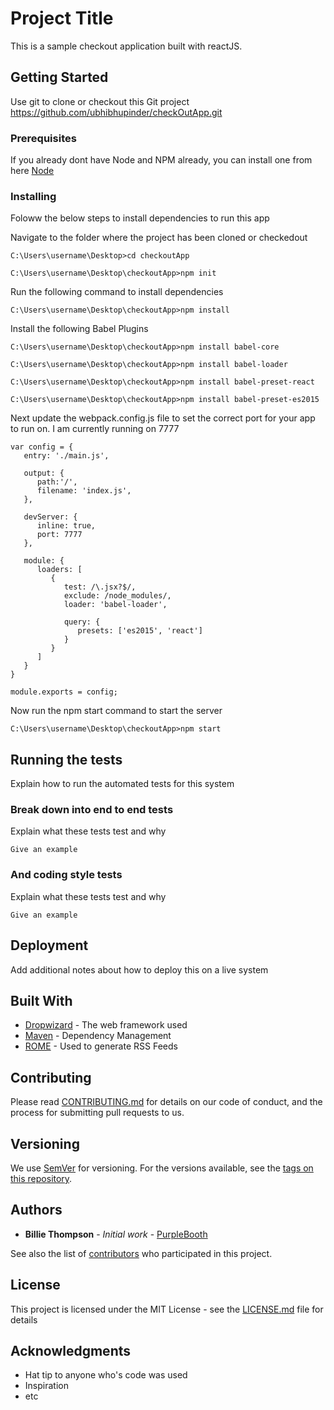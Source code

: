 # Project Title

This is a sample checkout application built with reactJS.

## Getting Started

Use git to clone or checkout this Git project https://github.com/ubhibhupinder/checkOutApp.git

### Prerequisites

If you already dont have Node and NPM already, you can  install one from here [Node](https://nodejs.org/en/download/)

### Installing

Foloww the below steps to install dependencies to run this app

Navigate to the folder where the project has been cloned or checkedout
```
C:\Users\username\Desktop>cd checkoutApp

C:\Users\username\Desktop\checkoutApp>npm init
```

Run the following command to install dependencies

```
C:\Users\username\Desktop\checkoutApp>npm install
```

Install the following Babel Plugins

```
C:\Users\username\Desktop\checkoutApp>npm install babel-core

C:\Users\username\Desktop\checkoutApp>npm install babel-loader

C:\Users\username\Desktop\checkoutApp>npm install babel-preset-react

C:\Users\username\Desktop\checkoutApp>npm install babel-preset-es2015
```

Next update the webpack.config.js file to set the correct port for your app to run on. I am currently running on 7777

```
var config = {
   entry: './main.js',
	
   output: {
      path:'/',
      filename: 'index.js',
   },
	
   devServer: {
      inline: true,
      port: 7777
   },
	
   module: {
      loaders: [
         {
            test: /\.jsx?$/,
            exclude: /node_modules/,
            loader: 'babel-loader',
				
            query: {
               presets: ['es2015', 'react']
            }
         }
      ]
   }
}

module.exports = config;
```

Now run the npm start command to start the server

```
C:\Users\username\Desktop\checkoutApp>npm start
```

## Running the tests

Explain how to run the automated tests for this system

### Break down into end to end tests

Explain what these tests test and why

```
Give an example
```

### And coding style tests

Explain what these tests test and why

```
Give an example
```

## Deployment

Add additional notes about how to deploy this on a live system

## Built With

* [Dropwizard](http://www.dropwizard.io/1.0.2/docs/) - The web framework used
* [Maven](https://maven.apache.org/) - Dependency Management
* [ROME](https://rometools.github.io/rome/) - Used to generate RSS Feeds

## Contributing

Please read [CONTRIBUTING.md](https://gist.github.com/PurpleBooth/b24679402957c63ec426) for details on our code of conduct, and the process for submitting pull requests to us.

## Versioning

We use [SemVer](http://semver.org/) for versioning. For the versions available, see the [tags on this repository](https://github.com/your/project/tags). 

## Authors

* **Billie Thompson** - *Initial work* - [PurpleBooth](https://github.com/PurpleBooth)

See also the list of [contributors](https://github.com/your/project/contributors) who participated in this project.

## License

This project is licensed under the MIT License - see the [LICENSE.md](LICENSE.md) file for details

## Acknowledgments

* Hat tip to anyone who's code was used
* Inspiration
* etc
